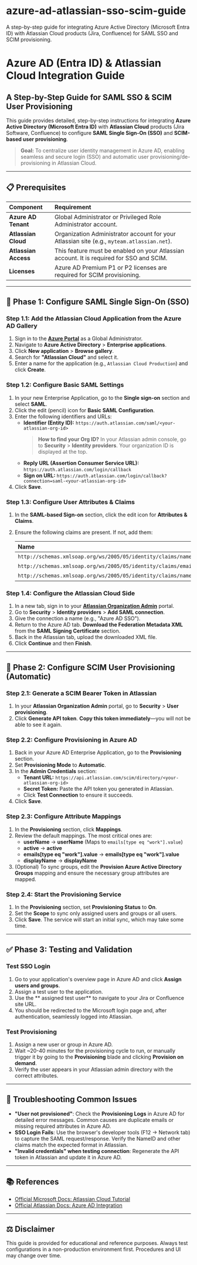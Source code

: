# azure-ad-atlassian-sso-scim-guide
A step-by-step guide for integrating Azure Active Directory (Microsoft Entra ID) with Atlassian Cloud products (Jira, Confluence) for SAML SSO and SCIM provisioning.

# Azure AD (Entra ID) & Atlassian Cloud Integration Guide

## A Step-by-Step Guide for SAML SSO & SCIM User Provisioning

This guide provides detailed, step-by-step instructions for integrating **Azure Active Directory (Microsoft Entra ID)** with **Atlassian Cloud** products (Jira Software, Confluence) to configure **SAML Single Sign-On (SSO)** and **SCIM-based user provisioning**.

> **Goal:** To centralize user identity management in Azure AD, enabling seamless and secure login (SSO) and automatic user provisioning/de-provisioning in Atlassian Cloud.

---

## 📋 Prerequisites

| Component | Requirement |
| :--- | :--- |
| **Azure AD Tenant** | Global Administrator or Privileged Role Administrator account. |
| **Atlassian Cloud** | Organization Administrator account for your Atlassian site (e.g., `myteam.atlassian.net`). |
| **Atlassian Access** | This feature must be enabled on your Atlassian account. It is required for SSO and SCIM. |
| **Licenses** | Azure AD Premium P1 or P2 licenses are required for SCIM provisioning. |

---

## 🚀 Phase 1: Configure SAML Single Sign-On (SSO)

### Step 1.1: Add the Atlassian Cloud Application from the Azure AD Gallery

1.  Sign in to the **[Azure Portal](https://portal.azure.com)** as a Global Administrator.
2.  Navigate to **Azure Active Directory** > **Enterprise applications**.
3.  Click **New application** > **Browse gallery**.
4.  Search for **"Atlassian Cloud"** and select it.
5.  Enter a name for the application (e.g., `Atlassian Cloud Production`) and click **Create**.

### Step 1.2: Configure Basic SAML Settings

1.  In your new Enterprise Application, go to the **Single sign-on** section and select **SAML**.
2.  Click the edit (pencil) icon for **Basic SAML Configuration**.
3.  Enter the following identifiers and URLs:
    *   **Identifier (Entity ID):** `https://auth.atlassian.com/saml/<your-atlassian-org-id>`
        > **How to find your Org ID?** In your Atlassian admin console, go to **Security** > **Identity providers**. Your organization ID is displayed at the top.
    *   **Reply URL (Assertion Consumer Service URL):** `https://auth.atlassian.com/login/callback`
    *   **Sign on URL:** `https://auth.atlassian.com/login/callback?connection=saml-<your-atlassian-org-id>`
4.  Click **Save**.

### Step 1.3: Configure User Attributes & Claims

1.  In the **SAML-based Sign-on** section, click the edit icon for **Attributes & Claims**.
2.  Ensure the following claims are present. If not, add them:

    | Name | Value | Namespace |
    | :--- | :--- | :--- |
    | `http://schemas.xmlsoap.org/ws/2005/05/identity/claims/nameidentifier` | `user.mail` | - |
    | `http://schemas.xmlsoap.org/ws/2005/05/identity/claims/emailaddress` | `user.mail` | - |
    | `http://schemas.xmlsoap.org/ws/2005/05/identity/claims/name` | `user.displayname` | - |

### Step 1.4: Configure the Atlassian Cloud Side

1.  In a new tab, sign in to your **[Atlassian Organization Admin](https://admin.atlassian.com/)** portal.
2.  Go to **Security** > **Identity providers** > **Add SAML connection**.
3.  Give the connection a name (e.g., "Azure AD SSO").
4.  Return to the Azure AD tab. **Download the Federation Metadata XML** from the **SAML Signing Certificate** section.
5.  Back in the Atlassian tab, upload the downloaded XML file.
6.  Click **Continue** and then **Finish**.

---

## 🔄 Phase 2: Configure SCIM User Provisioning (Automatic)

### Step 2.1: Generate a SCIM Bearer Token in Atlassian

1.  In your **Atlassian Organization Admin** portal, go to **Security** > **User provisioning**.
2.  Click **Generate API token**. **Copy this token immediately**—you will not be able to see it again.

### Step 2.2: Configure Provisioning in Azure AD

1.  Back in your Azure AD Enterprise Application, go to the **Provisioning** section.
2.  Set **Provisioning Mode** to **Automatic**.
3.  In the **Admin Credentials** section:
    *   **Tenant URL:** `https://api.atlassian.com/scim/directory/<your-atlassian-org-id>`
    *   **Secret Token:** Paste the API token you generated in Atlassian.
    *   Click **Test Connection** to ensure it succeeds.
4.  Click **Save**.

### Step 2.3: Configure Attribute Mappings

1.  In the **Provisioning** section, click **Mappings**.
2.  Review the default mappings. The most critical ones are:
    *   **userName** -> **userName** (Maps to `emails[type eq "work"].value`)
    *   **active** -> **active**
    *   **emails[type eq "work"].value** -> **emails[type eq "work"].value**
    *   **displayName** -> **displayName**
3.  (Optional) To sync groups, edit the **Provision Azure Active Directory Groups** mapping and ensure the necessary group attributes are mapped.

### Step 2.4: Start the Provisioning Service

1.  In the **Provisioning** section, set **Provisioning Status** to **On**.
2.  Set the **Scope** to sync only assigned users and groups or all users.
3.  Click **Save**. The service will start an initial sync, which may take some time.

---

## ✅ Phase 3: Testing and Validation

### Test SSO Login
1.  Go to your application's overview page in Azure AD and click **Assign users and groups**.
2.  Assign a test user to the application.
3.  Use the ** assigned test user** to navigate to your Jira or Confluence site URL.
4.  You should be redirected to the Microsoft login page and, after authentication, seamlessly logged into Atlassian.

### Test Provisioning
1.  Assign a new user or group in Azure AD.
2.  Wait ~20-40 minutes for the provisioning cycle to run, or manually trigger it by going to the **Provisioning** blade and clicking **Provision on demand**.
3.  Verify the user appears in your Atlassian admin directory with the correct attributes.

---

## 🚨 Troubleshooting Common Issues

*   **"User not provisioned"**: Check the **Provisioning Logs** in Azure AD for detailed error messages. Common causes are duplicate emails or missing required attributes in Azure AD.
*   **SSO Login Fails**: Use the browser's developer tools (F12 -> Network tab) to capture the SAML request/response. Verify the NameID and other claims match the expected format in Atlassian.
*   **"Invalid credentials" when testing connection**: Regenerate the API token in Atlassian and update it in Azure AD.

---

## 📚 References

*   [Official Microsoft Docs: Atlassian Cloud Tutorial](https://learn.microsoft.com/en-us/azure/active-directory/saas-apps/atlassian-cloud-tutorial)
*   [Official Atlassian Docs: Azure AD Integration](https://support.atlassian.com/security-and-access-policies/docs/how-to-configure-scim-provisioning-with-azure-ad/)

---

## ⚖️ Disclaimer

This guide is provided for educational and reference purposes. Always test configurations in a non-production environment first. Procedures and UI may change over time.
